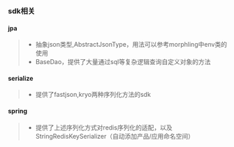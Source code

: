 ### sdk相关

#### jpa

>* 抽象json类型,AbstractJsonType，用法可以参考morphling中env类的使用
>* BaseDao，提供了大量通过sql等复杂逻辑查询自定义对象的方法


#### serialize
>* 提供了fastjson,kryo两种序列化方法的sdk

#### spring
>* 提供了上述序列化方式对redis序列化的适配，以及StringRedisKeySerializer（自动添加产品/应用命名空间）





